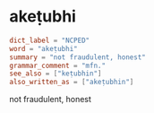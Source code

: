 # akeṭubhi

``` toml
dict_label = "NCPED"
word = "akeṭubhi"
summary = "not fraudulent, honest"
grammar_comment = "mfn."
see_also = ["keṭubhin"]
also_written_as = ["akeṭubhin"]
```

not fraudulent, honest


